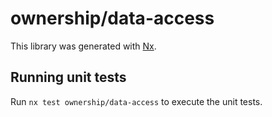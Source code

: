 # ownership/data-access

This library was generated with [Nx](https://nx.dev).

## Running unit tests

Run `nx test ownership/data-access` to execute the unit tests.
